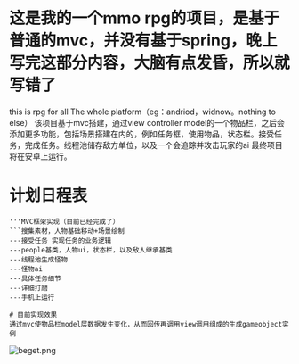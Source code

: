 # 这是我的一个mmo rpg的项目，是基于普通的mvc，并没有基于spring，晚上写完这部分内容，大脑有点发昏，所以就写错了
this is rpg for all The whole platform（eg：andriod，widnow。nothing to else）
该项目基于mvc搭建，通过view controller model的一个物品栏，之后会添加更多功能，包括场景搭建在内的，例如任务框，使用物品，状态栏。接受任务，完成任务。线程池储存敌方单位，以及一个会追踪并攻击玩家的ai
最终项目将在安卓上运行。

# 计划日程表

```完整的物品栏+任务栏|
'''MVC框架实现（目前已经完成了）
```搜集素材，人物基础移动+场景绘制
---接受任务 实现任务的业务逻辑
---people基类，人物ui，状态栏，以及敌人继承基类
---线程池生成怪物
---怪物ai
---具体任务细节
---详细打磨
---手机上运行

# 目前实现效果
通过mvc使物品栏model层数据发生变化，从而回传再调用view调用组成的生成gameobject实例

```



![beget.png](https://upload-images.jianshu.io/upload_images/13871785-dad9e5e1060ec40d.png?imageMogr2/auto-orient/strip%7CimageView2/2/w/1240)

